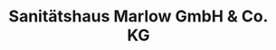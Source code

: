 ---
title: "Sanitätshaus Marlow GmbH & Co. KG"
url: /boizenburg-elbe/sanitaetshaus-marlow-gmbh-und-co-kg/
shop: Sanitätshaus
---